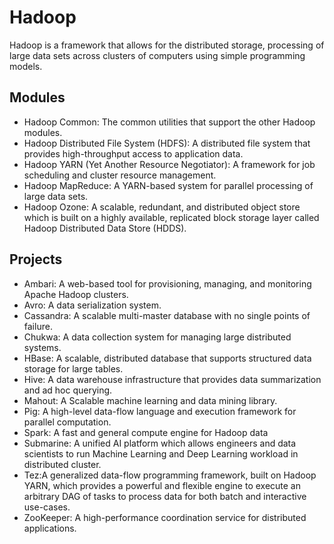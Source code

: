 # Hadoop
Hadoop is a framework that allows for the distributed storage, processing of large data sets across clusters of computers using simple programming models.

## Modules
* Hadoop Common: The common utilities that support the other Hadoop modules.
* Hadoop Distributed File System (HDFS): A distributed file system that provides high-throughput access to application data.
* Hadoop YARN (Yet Another Resource Negotiator): A framework for job scheduling and cluster resource management.
* Hadoop MapReduce: A YARN-based system for parallel processing of large data sets.
* Hadoop Ozone: A scalable, redundant, and distributed object store which is built on a highly available, replicated block storage layer called Hadoop Distributed Data Store (HDDS).

## Projects
* Ambari: A web-based tool for provisioning, managing, and monitoring Apache Hadoop clusters.
* Avro: A data serialization system.
* Cassandra: A scalable multi-master database with no single points of failure.
* Chukwa: A data collection system for managing large distributed systems.
* HBase: A scalable, distributed database that supports structured data storage for large tables.
* Hive: A data warehouse infrastructure that provides data summarization and ad hoc querying.
* Mahout: A Scalable machine learning and data mining library.
* Pig: A high-level data-flow language and execution framework for parallel computation.
* Spark: A fast and general compute engine for Hadoop data
* Submarine: A unified AI platform which allows engineers and data scientists to run Machine Learning and Deep Learning workload in distributed cluster.
* Tez:A generalized data-flow programming framework, built on Hadoop YARN, which provides a powerful and flexible engine to execute an arbitrary DAG of tasks to process data for both batch and interactive use-cases.
* ZooKeeper: A high-performance coordination service for distributed applications.
